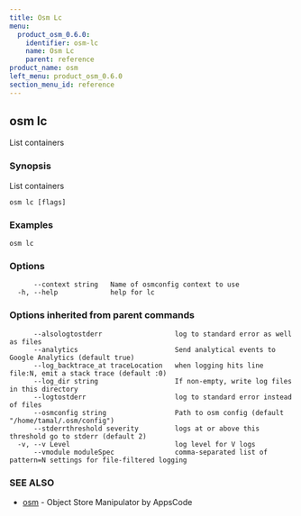 ```yaml
---
title: Osm Lc
menu:
  product_osm_0.6.0:
    identifier: osm-lc
    name: Osm Lc
    parent: reference
product_name: osm
left_menu: product_osm_0.6.0
section_menu_id: reference
---
```

## osm lc

List containers

### Synopsis


List containers

```
osm lc [flags]
```

### Examples

```
osm lc
```

### Options

```
      --context string   Name of osmconfig context to use
  -h, --help             help for lc
```

### Options inherited from parent commands

```
      --alsologtostderr                  log to standard error as well as files
      --analytics                        Send analytical events to Google Analytics (default true)
      --log_backtrace_at traceLocation   when logging hits line file:N, emit a stack trace (default :0)
      --log_dir string                   If non-empty, write log files in this directory
      --logtostderr                      log to standard error instead of files
      --osmconfig string                 Path to osm config (default "/home/tamal/.osm/config")
      --stderrthreshold severity         logs at or above this threshold go to stderr (default 2)
  -v, --v Level                          log level for V logs
      --vmodule moduleSpec               comma-separated list of pattern=N settings for file-filtered logging
```

### SEE ALSO
* [osm](/docs/reference/osm.md)	 - Object Store Manipulator by AppsCode

